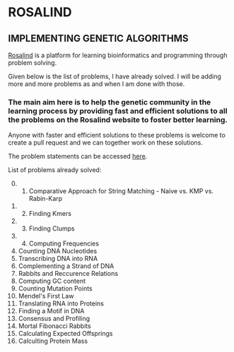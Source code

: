 # ROSALIND 
## IMPLEMENTING GENETIC ALGORITHMS

[Rosalind](http://rosalind.info/) is a platform for learning bioinformatics and programming through problem solving.

Given below is the list of problems, I have already solved. 
I will be adding more and more problems as and when I am done with those. 

### The main aim here is to help the genetic community in the learning process by providing fast and efficient solutions to all the problems on the Rosalind website to foster better learning. 

Anyone with faster and efficient solutions to these problems is welcome to create a pull request and we can together work on these solutions. 

The problem statements can be accessed [here](http://rosalind.info/problems/list-view/).

List of problems already solved:

0. 1. Comparative Approach for String Matching - Naive vs. KMP vs. Rabin-Karp
0. 2. Finding Kmers 
0. 3. Finding Clumps
0. 4. Computing Frequencies 
1. Counting DNA Nucleotides
2. Transcribing DNA into RNA
3. Complementing a Strand of DNA
4. Rabbits and Reccurence Relations
5. Computing GC content
6. Counting Mutation Points
7. Mendel's First Law
8. Translating RNA into Proteins
9. Finding a Motif in DNA
10. Consensus and Profiling
11. Mortal Fibonacci Rabbits
12. Calculating Expected Offsprings
13. Calculting Protein Mass    
